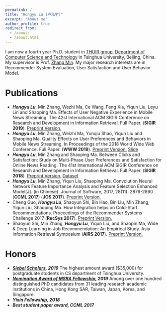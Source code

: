 ```yaml
---
permalink: /
title: "Hongyu Lu (卢泓宇)"
excerpt: "About me"
author_profile: true
redirect_from: 
  - /about/
  - /about.html
---
```


I am now a fourth year Ph.D. student in [THUIR group](http://www.thuir.cn/), [Department of Computer Science and Technology](http://www.cs.tsinghua.edu.cn) in Tsinghua University, Beijing, China. My supervisor is Prof. [Zhang Min](http://www.thuir.cn/group/~mzhang/). My major research interests are in Recommender System Evaluation, User Satisfaction and User Behavior Model.

<!-- Recent Professional Activities
====== -->


Publications
======

* ***Hongyu Lu***, Min Zhang, Wezhi Ma, Ce Wang, Feng Xia, Yiqun Liu, Leyu Lin and Shaoping Ma. Effects of User Negative Experience in Mobile News Streaming. The 42st International ACM SIGIR Conference on Research and Development in Information Retrieval. Full Paper. (**SIGIR 2019**). [Preprint Version.](http://luhongyu.github.io/files/sigir2019.pdf)
* ***Hongyu Lu***, Min Zhang, Weizhi Ma, Yunqiu Shao, Yiqun Liu and Shaoping Ma. Quality Effects on User Preferences and Behaviors in Mobile News Streaming. In Proceedings of the 2018 World Wide Web Conference. Full Paper. (**WWW 2019**). [Preprint Version.](http://luhongyu.github.io/files/www.pdf) [Slide](http://luhongyu.github.io/files/www_slide.pdf) 
* ***Hongyu Lu***, Min Zhang and Shaoping Ma. Between Clicks and Satisfaction: Study on Multi-Phase User Preferences and Satisfaction for Online News Reading. The 41st International ACM SIGIR Conference on Research and Development in Information Retrieval. Full Paper. (**SIGIR 2018**). [Preprint Version.](http://luhongyu.github.io/files/sigir.pdf) [Dataset](https://github.com/luhongyu/News-Reading-User-Study-Data)
* ***Hongyu Lu***, Min Zhang, Yiqun Liu, Shaoping Ma. Convolution Neural Network Feature Importance Analysis and Feature Selection Enhanced Model\[J\]. (in Chinese). Journal of Software, 2017, 28(11): 2879-2890 (**CCML 2017**) (**JOS 2017**). [Preprint Version.](http://luhongyu.github.io/files/jos.pdf)
* Cheng Guo, ***Hongyu Lu***, Shaoyun Shi, Bin Hao, Bin Liu, Min Zhang, Yiqun Liu, Shaoping Ma. How Integration helps on Cold-Start Recommendations. Proceedings of the Recommender Systems Challenge 2017 (**RecSys 2017**). [Preprint Version.](http://luhongyu.github.io/files/recsys.pdf)
* Shaoyun Shi, Min Zhang, ***Hongyu Lu***, Yiqun Liu, and Shaopin Ma, Wide & Deep Learning in Job Recommendation: An Empirical Study. Asia Information Retrieval Symposium (**AIRS 2017**). [Preprint Version.](http://luhongyu.github.io/files/airs.pdf)


Honors
======

* ***[Siebel Scholars](http://www.siebelscholars.com/news/welcome-class-2020-siebel-scholars), 2019*** The highest amount award ($35,000) for postgraduate students in CS department of Tsinghua University. 
* ***[Nomination Award of MSRA Fellowship](https://www.msra.cn/zh-cn/connections/academic-programs/fellows), 2019*** Among over one hundred distinguished PhD candidates from 31 leading research academic institutions in China, Hong Kong SAR, Taiwan, Japan, Korea, and Singapore.
* ***Yixin Fellowship, 2018*** 
* ***Best student paper award, CCML 2017*** 

